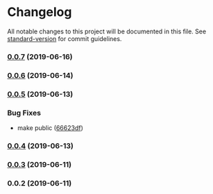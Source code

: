 # Changelog

All notable changes to this project will be documented in this file. See [standard-version](https://github.com/conventional-changelog/standard-version) for commit guidelines.

### [0.0.7](https://github.com/36node/react-bus-map/compare/v0.0.6...v0.0.7) (2019-06-16)



### [0.0.6](https://github.com/zzswang/react-bus-map/compare/v0.0.5...v0.0.6) (2019-06-14)



### [0.0.5](https://github.com/zzswang/react-bus-map/compare/v0.0.4...v0.0.5) (2019-06-13)


### Bug Fixes

* make public ([66623df](https://github.com/zzswang/react-bus-map/commit/66623df))



### [0.0.4](https://github.com/zzswang/react-bus-map/compare/v0.0.3...v0.0.4) (2019-06-13)



### [0.0.3](https://github.com/zzswang/react-bus-map/compare/v0.0.2...v0.0.3) (2019-06-11)



### 0.0.2 (2019-06-11)
